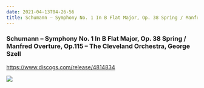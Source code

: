```yaml
---
date: 2021-04-13T04-26-56
title: Schumann – Symphony No. 1 In B Flat Major, Op. 38 Spring / Manfred Overture, Op.115 – The Cleveland Orchestra, George Szell
---
```

### Schumann – Symphony No. 1 In B Flat Major, Op. 38 Spring / Manfred Overture, Op.115 – The Cleveland Orchestra, George Szell
https://www.discogs.com/release/4814834

![](dayone-moment://9E98DAF26A784FCBB13D345D4ED21144)
